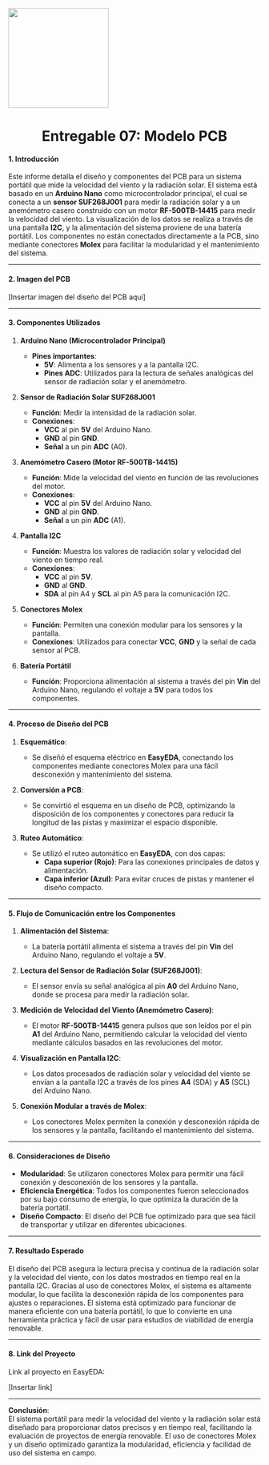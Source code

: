 <p align="left">
  <img src="https://github.com/user-attachments/assets/7d175927-ada3-49d1-9feb-c539e3595c73" width="200">
  <h1 align="center">Entregable 07: Modelo PCB</h1>
</p>

#### 1. Introducción

Este informe detalla el diseño y componentes del PCB para un sistema portátil que mide la velocidad del viento y la radiación solar. El sistema está basado en un **Arduino Nano** como microcontrolador principal, el cual se conecta a un **sensor SUF268J001** para medir la radiación solar y a un anemómetro casero construido con un motor **RF-500TB-14415** para medir la velocidad del viento. La visualización de los datos se realiza a través de una pantalla **I2C**, y la alimentación del sistema proviene de una batería portátil. Los componentes no están conectados directamente a la PCB, sino mediante conectores **Molex** para facilitar la modularidad y el mantenimiento del sistema.

---

#### 2. Imagen del PCB

[Insertar imagen del diseño del PCB aquí]

---

#### 3. Componentes Utilizados

1. **Arduino Nano (Microcontrolador Principal)**  
   - **Pines importantes**:
     - **5V**: Alimenta a los sensores y a la pantalla I2C.
     - **Pines ADC**: Utilizados para la lectura de señales analógicas del sensor de radiación solar y el anemómetro.

2. **Sensor de Radiación Solar SUF268J001**
   - **Función**: Medir la intensidad de la radiación solar.
   - **Conexiones**:
     - **VCC** al pin **5V** del Arduino Nano.
     - **GND** al pin **GND**.
     - **Señal** a un pin **ADC** (A0).

3. **Anemómetro Casero (Motor RF-500TB-14415)**
   - **Función**: Mide la velocidad del viento en función de las revoluciones del motor.
   - **Conexiones**:
     - **VCC** al pin **5V** del Arduino Nano.
     - **GND** al pin **GND**.
     - **Señal** a un pin **ADC** (A1).

4. **Pantalla I2C**
   - **Función**: Muestra los valores de radiación solar y velocidad del viento en tiempo real.
   - **Conexiones**:
     - **VCC** al pin **5V**.
     - **GND** al **GND**.
     - **SDA** al pin A4 y **SCL** al pin A5 para la comunicación I2C.

5. **Conectores Molex**
   - **Función**: Permiten una conexión modular para los sensores y la pantalla.
   - **Conexiones**: Utilizados para conectar **VCC**, **GND** y la señal de cada sensor al PCB.

6. **Batería Portátil**
   - **Función**: Proporciona alimentación al sistema a través del pin **Vin** del Arduino Nano, regulando el voltaje a **5V** para todos los componentes.

---

#### 4. Proceso de Diseño del PCB

1. **Esquemático**:
   - Se diseñó el esquema eléctrico en **EasyEDA**, conectando los componentes mediante conectores Molex para una fácil desconexión y mantenimiento del sistema.

2. **Conversión a PCB**:
   - Se convirtió el esquema en un diseño de PCB, optimizando la disposición de los componentes y conectores para reducir la longitud de las pistas y maximizar el espacio disponible.

3. **Ruteo Automático**:
   - Se utilizó el ruteo automático en **EasyEDA**, con dos capas:
     - **Capa superior (Rojo)**: Para las conexiones principales de datos y alimentación.
     - **Capa inferior (Azul)**: Para evitar cruces de pistas y mantener el diseño compacto.

---

#### 5. Flujo de Comunicación entre los Componentes

1. **Alimentación del Sistema**:
   - La batería portátil alimenta el sistema a través del pin **Vin** del Arduino Nano, regulando el voltaje a **5V**.

2. **Lectura del Sensor de Radiación Solar (SUF268J001)**:
   - El sensor envía su señal analógica al pin **A0** del Arduino Nano, donde se procesa para medir la radiación solar.

3. **Medición de Velocidad del Viento (Anemómetro Casero)**:
   - El motor **RF-500TB-14415** genera pulsos que son leídos por el pin **A1** del Arduino Nano, permitiendo calcular la velocidad del viento mediante cálculos basados en las revoluciones del motor.

4. **Visualización en Pantalla I2C**:
   - Los datos procesados de radiación solar y velocidad del viento se envían a la pantalla I2C a través de los pines **A4** (SDA) y **A5** (SCL) del Arduino Nano.

5. **Conexión Modular a través de Molex**:
   - Los conectores Molex permiten la conexión y desconexión rápida de los sensores y la pantalla, facilitando el mantenimiento del sistema.

---

#### 6. Consideraciones de Diseño

- **Modularidad**: Se utilizaron conectores Molex para permitir una fácil conexión y desconexión de los sensores y la pantalla.
- **Eficiencia Energética**: Todos los componentes fueron seleccionados por su bajo consumo de energía, lo que optimiza la duración de la batería portátil.
- **Diseño Compacto**: El diseño del PCB fue optimizado para que sea fácil de transportar y utilizar en diferentes ubicaciones.

---

#### 7. Resultado Esperado

El diseño del PCB asegura la lectura precisa y continua de la radiación solar y la velocidad del viento, con los datos mostrados en tiempo real en la pantalla I2C. Gracias al uso de conectores Molex, el sistema es altamente modular, lo que facilita la desconexión rápida de los componentes para ajustes o reparaciones. El sistema está optimizado para funcionar de manera eficiente con una batería portátil, lo que lo convierte en una herramienta práctica y fácil de usar para estudios de viabilidad de energía renovable.

---

#### 8. Link del Proyecto

Link al proyecto en EasyEDA:

[Insertar link]

---

**Conclusión**:  
El sistema portátil para medir la velocidad del viento y la radiación solar está diseñado para proporcionar datos precisos y en tiempo real, facilitando la evaluación de proyectos de energía renovable. El uso de conectores Molex y un diseño optimizado garantiza la modularidad, eficiencia y facilidad de uso del sistema en campo.
